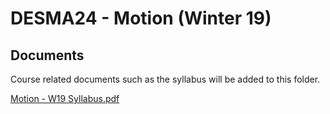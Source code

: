 
# DESMA24 - Motion (Winter 19)
## Documents
Course related documents such as the syllabus will be added to this folder.

[Motion - W19 Syllabus.pdf](/Documents/Motion%20-%20W19.pdf)  
